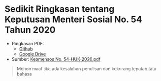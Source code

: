 # Sedikit Ringkasan tentang Keputusan Menteri Sosial No. 54 Tahun 2020

- Ringkasan PDF: 
  - [Github](Kepmensos-54-2020.pdf)
  - [Google Drive](https://drive.google.com/file/d/1VC4lhX98wb6h2ZdWwFeijWaUwr55tPIt/view?usp=sharing)
- Sumber: [Kepmensos No. 54-HUK-2020.pdf](https://jdih.kemsos.go.id/pencarian/www/storage/document/Kepmensos%20No.%2054-HUK-2020.pdf)

> Mohon maaf jika ada kesalahan penulisan dan kekurang tepatan tata bahasa
